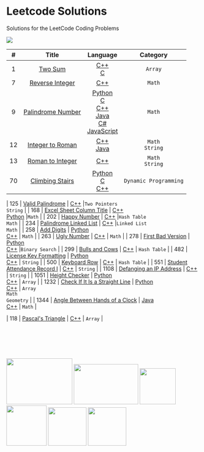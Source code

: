 # Leetcode Solutions
Solutions for the LeetCode Coding Problems



<img src="https://publiclab.org/system/images/photos/000/030/759/original/code.jpg">
<br>
 
|   #   |  Title     |  Language     |  Category    |
| :---: | :------------------------------------------------: | :---: |:---:  |
|  1 | [Two Sum](https://leetcode.com/problems/two-sum/)  | [C++](https://github.com/fatihcinar1/leetcode-solutions/blob/master/Solutions/1.%20Two%20Sum/1-two-sum.cpp)  <br/> [C](https://github.com/fatihcinar1/leetcode-solutions/blob/master/Solutions/1.%20Two%20Sum/1-two-sum.c)     |`Array` |
|  7 | [Reverse Integer](https://leetcode.com/problems/reverse-integer/)  | [C++](https://github.com/fatihcinar1/leetcode-solutions/blob/master/Solutions/7.%20Reverse%20Integer/7-reverse-integer.cpp)    |`Math` |
|  9 | [Palindrome Number](https://leetcode.com/problems/palindrome-number/)  |  [Python](https://github.com/fatihcinar1/leetcode-solutions/blob/master/Solutions/9.%20Palindrome%20Number/9-palindrome.py) <br/> [C](https://github.com/fatihcinar1/leetcode-solutions/blob/master/Solutions/9.%20Palindrome%20Number/9-palindrome.c) <br/>  [C++](https://github.com/fatihcinar1/leetcode-solutions/blob/master/Solutions/9.%20Palindrome%20Number/9-palindrome.cpp) <br/>  [Java](https://github.com/fatihcinar1/leetcode-solutions/blob/master/Solutions/9.%20Palindrome%20Number/9-palindrome.java) <br/>  [C#](https://github.com/fatihcinar1/leetcode-solutions/blob/master/Solutions/9.%20Palindrome%20Number/9-palindrome.cs)  <br/>  [JavaScript](https://github.com/fatihcinar1/leetcode-solutions/blob/master/Solutions/9.%20Palindrome%20Number/9-palindrome.js)     |`Math`|
|  12 | [Integer to Roman](https://leetcode.com/problems/integer-to-roman/)  | [C++](https://github.com/fatihcinar1/leetcode-solutions/blob/master/Solutions/12.%20Integer%20to%20Roman/12-integer-to-roman.cpp) <br/> [Java](https://github.com/fatihcinar1/leetcode-solutions/blob/master/Solutions/12.%20Integer%20to%20Roman/12-integer-to-roman.java) |`Math` <br/> `String` |
|  13 | [Roman to Integer](https://leetcode.com/problems/roman-to-integer/)  | [C++](https://github.com/fatihcinar1/leetcode-solutions/blob/master/Solutions/13.%20Roman%20to%20Integer/13-roman-to-integer.cpp)    |`Math` <br/> `String` |
|  70 | [Climbing Stairs](https://leetcode.com/problems/climbing-stairs/)  |  [Python](https://github.com/fatihcinar1/leetcode-solutions/blob/master/Solutions/70.%20Climbing%20Stairs/70-climbing-stairs.py) <br/> [C](https://github.com/fatihcinar1/leetcode-solutions/blob/master/Solutions/70.%20Climbing%20Stairs/70-climbing-stairs.c) <br/>  [C++](https://github.com/fatihcinar1/leetcode-solutions/blob/master/Solutions/70.%20Climbing%20Stairs/70-climbing-stairs.cpp)    |`Dynamic Programming`|

|  125 | [Valid Palindrome](https://leetcode.com/problems/valid-palindrome/)  | [C++](https://github.com/fatihcinar1/leetcode-solutions/blob/master/Solutions/125.%20Valid%20Palindrome/125-valid-palindrome.cpp)    |`Two Pointers` <br/> `String` |
|  168 | [Excel Sheet Column Title](https://leetcode.com/problems/excel-sheet-column-title/)  | [C++](https://github.com/fatihcinar1/leetcode-solutions/blob/master/Solutions/168.%20Excel%20Sheet%20Column%20Title/168-excel-sheet-column-title.cpp) <br/> [Python](https://github.com/fatihcinar1/leetcode-solutions/blob/master/Solutions/168.%20Excel%20Sheet%20Column%20Title/168-excel-sheet-column-title.py)    |`Math` |
|  202 | [Happy Number](https://leetcode.com/problems/happy-number/)  | [C++](https://github.com/fatihcinar1/leetcode-solutions/blob/master/Solutions/202.%20Happy%20Number/202-happy-number.cpp)    |`Hash Table` <br/> `Math` |
|  234 | [Palindrome Linked List](https://leetcode.com/problems/palindrome-linked-list/)  | [C++](https://github.com/fatihcinar1/leetcode-solutions/blob/master/Solutions/234.%20Palindrome%20Linked%20List/234-palindrome-linked-list.cpp)    |`Linked List` <br/> `Math` |
|  258 | [Add Digits](https://leetcode.com/problems/add-digits/)  | [Python](https://github.com/fatihcinar1/leetcode-solutions/blob/master/Solutions/258.%20Add%20Digits/258-add-digits.py) <br/> [C++](https://github.com/fatihcinar1/leetcode-solutions/blob/master/Solutions/258.%20Add%20Digits/258-add-digits.cpp)    |  `Math` |
|  263 | [Ugly Number](https://leetcode.com/problems/ugly-number/)  | [C++](https://github.com/fatihcinar1/leetcode-solutions/blob/master/Solutions/263.%20Ugly%20Number/263-ugly-number.cpp)    | `Math` |
|  278 | [First Bad Version](https://leetcode.com/problems/first-bad-version/)  | [Python](https://github.com/fatihcinar1/leetcode-solutions/blob/master/Solutions/278.%20First%20Bad%20Version/278-first-bad-version.py) <br/> [C++](https://github.com/fatihcinar1/leetcode-solutions/blob/master/Solutions/278.%20First%20Bad%20Version/278-first-bad-version.cpp)   |`Binary Search` |
|  299 | [Bulls and Cows](https://leetcode.com/problems/bulls-and-cows/)  | [C++](https://github.com/fatihcinar1/leetcode-solutions/blob/master/Solutions/299.%20Bulls%20and%20Cows/299-bulls-and-cows.cpp)    | `Hash Table` |
|  482 | [License Key Formatting](https://leetcode.com/problems/license-key-formatting/)  | [Python](https://github.com/fatihcinar1/leetcode-solutions/blob/master/Solutions/482.%20License%20Key%20Formatting/482-license-key-formatting.py) <br/> [C++](https://github.com/fatihcinar1/leetcode-solutions/blob/master/Solutions/482.%20License%20Key%20Formatting/482-license-key-formatting.cpp)    |  `String` |
|  500 | [Keyboard Row](https://leetcode.com/problems/keyboard-row/)  | [C++](https://github.com/fatihcinar1/leetcode-solutions/blob/master/Solutions/500.%20Keyboard%20Row/500-keyboard-row-problem.cpp )    |  `Hash Table` |
|  551 | [Student Attendance Record I](https://leetcode.com/problems/student-attendance-record-i/)  | [C++](https://github.com/fatihcinar1/leetcode-solutions/blob/master/Solutions/551.%20Student%20Attendance%20Record%20I/551-student-attendance-record-I.cpp)    |  `String` |
|  1108 | [Defanging an IP Address](https://leetcode.com/problems/defanging-an-ip-address/) | [C++](https://github.com/fatihcinar1/leetcode-solutions/blob/master/Solutions/1108.%20Defanging%20an%20IP%20Address/1108-defanging-an-ip-address.cpp)    |  `String` |
|  1051 | [Height Checker](https://leetcode.com/problems/height-checker/)  | [Python](https://github.com/fatihcinar1/leetcode-solutions/blob/master/Solutions/1051.%20Height%20Checker/1051-height-checker.py) <br/> [C++](https://github.com/fatihcinar1/leetcode-solutions/blob/master/Solutions/1051.%20Height%20Checker/1051-height-checker.cpp)    |  `Array` |
|  1232 | [Check If It Is a Straight Line](https://leetcode.com/problems/check-if-it-is-a-straight-line/)  | [Python](https://github.com/fatihcinar1/leetcode-solutions/blob/master/Solutions/1232.%20Check%20If%20It%20Is%20a%20Straight%20Line/1232-check-if-it-is-a-straight-line.py) <br/> [C++](https://github.com/fatihcinar1/leetcode-solutions/blob/master/Solutions/1232.%20Check%20If%20It%20Is%20a%20Straight%20Line/1232-check-if-it-is-a-straight-line.cpp)    |  `Array` <br/> `Math` <br/> `Geometry` |
|  1344 | [Angle Between Hands of a Clock](https://leetcode.com/problems/angle-between-hands-of-a-clock/)  | [Java](https://github.com/fatihcinar1/leetcode-solutions/blob/master/Solutions/1344.%20Angle%20Between%20Hands%20of%20a%20Clock/1344-angle-between-hands-of-a-clock.java) <br/> [C++](https://github.com/fatihcinar1/leetcode-solutions/blob/master/Solutions/1344.%20Angle%20Between%20Hands%20of%20a%20Clock/1344-angle-between-hands-of-a-clock.cpp)    | `Math` |


|  118 | [Pascal's Triangle](https://leetcode.com/problems/pascals-triangle/) | [C++](https://github.com/fatihcinar1/leetcode-solutions/blob/master/Solutions/118.%20Pascal's%20Triangle/118-pascals-triangle.cpp)    |  `Array` |

<br><br><br><br>


<!--
*This is italic form*

<img src="https://miro.medium.com/max/828/1*SaeiqEJxjJ1-2XNXgEtiLw.png" width="351" height="169"/>

-->















<img src="https://www.cbronline.com/wp-content/uploads/2016/07/C.png" width="172" height="120"/>      <img src="https://4.bp.blogspot.com/-gTiw6OELPy0/XJorCue1joI/AAAAAAAACkA/mII85pOuZKYLQlFx6wjkxgkJYrULjv4hQCLcBGAs/s1600/java.png" width="168" height="105"/> <img src="https://upload.wikimedia.org/wikipedia/commons/thumb/9/99/Unofficial_JavaScript_logo_2.svg/480px-Unofficial_JavaScript_logo_2.svg.png" width="94" height="94"/>            <img src="https://cdn.iconscout.com/icon/free/png-256/c-programming-569564.png" width="105" height="105"/>            <img src="https://upload.wikimedia.org/wikipedia/commons/thumb/c/c3/Python-logo-notext.svg/1024px-Python-logo-notext.svg.png" width="100" height="100"/>  <img src="https://static.javatpoint.com/csharp/images/c-sharp.png" width="100" height="100"/>



